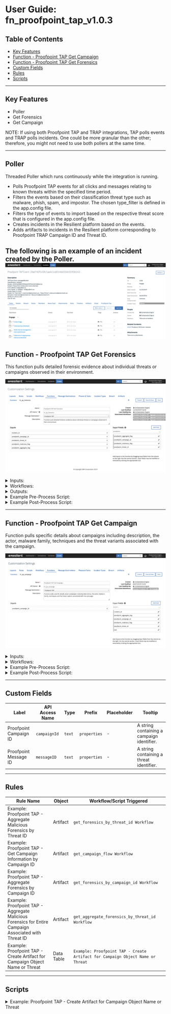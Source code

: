 <!--
  This User README.md is generated by running:
  "resilient-circuits docgen -p fn_proofpoint_tap --only-user-guide"

  It is best edited using a Text Editor with a Markdown Previewer. VS Code
  is a good example. Checkout https://guides.github.com/features/mastering-markdown/
  for tips on writing with Markdown

  If you make manual edits and run docgen again, a .bak file will be created

  Store any screenshots in the "doc/screenshots" directory and reference them like:
  ![screenshot: screenshot_1](./screenshots/screenshot_1.png)
-->

# **User Guide:** fn_proofpoint_tap_v1.0.3

## Table of Contents
- [Key Features](#key-features)
- [Function - Proofpoint TAP Get Campaign](#function---proofpoint-tap-get-campaign)
- [Function - Proofpoint TAP Get Forensics](#function---proofpoint-tap-get-forensics)
- [Custom Fields](#custom-fields)
- [Rules](#rules)
- [Scripts](#scripts)

---

## Key Features
<!--
  List the Key Features of the Integration
-->
* Poller
* Get Forensics
* Get Campaign

NOTE: If using both Proofpoint TAP and TRAP integrations, TAP polls events and TRAP polls incidents. One could be more granular than the other; therefore, you might not need to use both pollers at the same time.

---

## Poller

Threaded Poller which runs continuously while the integration is running.

* Polls Proofpoint TAP events for all clicks and messages relating to known threats within the specified time period.
* Filters the events based on their classification threat type such as malware, phish, spam, and impostor. The chosen type_filter is defined in the app.config file. 
* Filters the type of events to import based on the respective threat score that is configured in the app.config file.
* Creates incidents in the Resilient platform based on the events.
* Adds artifacts to incidents in the Resilient platform corresponding to Proofpoint TRAP Campaign ID and Threat ID.

The following is an example of an incident created by the Poller.
 ![screenshot: fn-proofpoint-tap-get-forensics ](./screenshots/poller.png) 
---

## Function - Proofpoint TAP Get Forensics
This function pulls detailed forensic evidence about individual threats or campaigns observed in their environment.

 ![screenshot: fn-proofpoint-tap-get-forensics ](./screenshots/get_forensics.png)

<details><summary>Inputs:</summary>
<p>

| Name | Type | Required | Example | Tooltip |
| ---- | :--: | :------: | ------- | ------- |
| `incident_id` | `number` | Yes | `-` | Incident ID |
| `proofpoint_aggregate_flag` | `boolean` | No | `-` | A boolean value, which is false by default. Can optionally be used with the threatId parameter. It cannot be used with the campaignId parameter. If false, returns the aggregate forensics for that specific threat identifier. If true AND the threat has been associated with a campaign, returns the aggregate forensics for the entire campaign. Otherwise, returns the aggregate forensics for the individual threat. |
| `proofpoint_campaign_id` | `text` | No | `-` | A string containing a campaign identifier. |
| `proofpoint_malicious_flag` | `boolean` | No | `-` | Show malicious results only. |
| `proofpoint_threat_id` | `text` | No | `-` | A string containing a threat identifier. |

</p>
</details>

<details><summary>Workflows:</summary>
<p>

There are three workflows for this function:

* Example: Proofpoint TAP - Aggregate Forensics for Threat 

Imports additional forensic information based on the given threat identifier. It returns aggregate forensics for the given threat identifier, which is filtered to include malicious results only. Results are saved in a note and attachment.

![screenshot: fn-proofpoint-tap-get-campaign ](./screenshots/Aggregate_Forensics_Threat.png)

*  Example: Proofpoint TAP - Aggregate Forensics by Campaign ID 

Returns aggregate forensics for an entire campaign based on the given campaign identifier. Results are saved in a note and attachment.

![screenshot: fn-proofpoint-tap-get-campaign ](./screenshots/Get_Forensics_CampaignID.png)

* Example: Proofpoint TAP - Aggregate Forensics for Campaign 

Imports additional forensic information based on the given threat identifier. If the threat has been associated with a campaign, it returns aggregate forensics for the entire campaign. Otherwise, it returns aggregate forensics for the individual threat. The returned forensics are filtered to include malicious results only. Results are saved in a note and attachment.

![screenshot: fn-proofpoint-tap-get-campaign ](./screenshots/Aggregate_Forensics_Campaign.png)

The results of all three workflows are saved in a note and an attachment.
![screenshot: fn-proofpoint-tap-get-campaign ](./screenshots/forensics_note.png)

Additionally a script is available for the data table to create an artifact based on chosen row.
![screenshot: fn-proofpoint-tap-get-campaign ](./screenshots/forensics_attachment.png)

![screenshot: fn-proofpoint-tap-get-campaign ](./screenshots/sample_attachment.png)


</p>
</details>

<details><summary>Outputs:</summary>
<p>

```python
results {
    "inputs": {
        "incident_id": 2106,
        "campaign_id": None,
        "threat_id": "355e7ff321fc141e057c2ad6a593a9a264ed910065fe6c099f5cd0e097824474",
        "aggregate_flag": None,
        "malicious_flag": True
      },
      "success": True,
      "num_reports": 1
    }
```

</p>
</details>

<details><summary>Example Pre-Process Script:</summary>
<p>

```python
inputs.incident_id = incident.id
inputs.proofpoint_threat_id = artifact.value
inputs.proofpoint_malicious_flag = True
```

</p>
</details>

<details><summary>Example Post-Process Script:</summary>
<p>

```python
from java.util import Date

# results is a Dictionary and reports is a List
if results is not None:
  noteText = "<b>Proofpoint TAP - Aggregate Malicious Forensics by Threat ID Results:</b>"
  
  if results.get("success") is True:
    num_reports = results.get("num_reports", 0)
    
    noteText = u"""{}
    <br>Found {} {} with malicious forensics for artifact {}. {}""".format(
      noteText,
      num_reports,
      "report" if num_reports == 1 else "reports",
      artifact.value,
      "Results are saved in an attachment." if num_reports > 0 else "")
  
  elif results.get("success") is False and results.get("note_err_text", None) is not None:
    noteText = u"""{} 
    <br>No Forensics found for Threat ID '{}'. 
    <br>Error: {}.""".format(noteText, artifact.value, results.get("note_err_text"))
  
  else:
    noteText = u"""{} <br>No Forensics found for Threat ID '{}'.""".format(noteText, artifact.value)
  
  incident.addNote(helper.createRichText(noteText))
```

</p>
</details>

---

## Function - Proofpoint TAP Get Campaign
Function pulls specific details about campaigns including description, the actor, malware family, techniques and the threat variants associated with the campaign. 

 ![screenshot: fn-proofpoint-tap-get-campaign ](./screenshots/get_campaign.png)

<details><summary>Inputs:</summary>
<p>

| Name | Type | Required | Example | Tooltip |
| ---- | :--: | :------: | ------- | ------- |
| `proofpoint_campaign_id` | `text` | No | `-` | A string containing a campaign identifier. |

</p>
</details>

<details><summary>Workflows:</summary>
<p>

There is one workflow for this function:

* Example: Proofpoint TAP - Get Campaign

Imports detailed information for given campaign identifier, including description, the actor, malware family, techniques and the threat variants associated with the campaign.

![screenshot: fn-proofpoint-tap-get-campaign ](./screenshots/Get_Campaign_wk.png)

The results are saved in a note and Proofpoint TAP Campaign Object Details Data Table.
![screenshot: fn-proofpoint-tap-get-campaign ](./screenshots/campaign_note.png)

Additionally a script is available for the data table to create an artifact based on chosen row.
![screenshot: fn-proofpoint-tap-get-campaign ](./screenshots/campaign_datatable.png)

</p>
</details>

<details><summary>Example Pre-Process Script:</summary>
<p>

```python
inputs.proofpoint_campaign_id = artifact.value
```

</p>
</details>

<details><summary>Example Post-Process Script:</summary>
<p>

```python
from java.util import Date

def add_row_to_campaign_object_dt(object_type, object_id, object_name=None, threat=None, type_of_threat=None, subtype_of_threat=None, threat_time=None):
  object_dt = incident.addRow("proofpoint_tap_campaign_object_dt")
  object_dt.proofpoint_tap_object_timestamp = Date()
  object_dt.proofpoint_tap_campaign_id = artifact.value
  object_dt.proofpoint_tap_object_type = object_type
  object_dt.proofpoint_tap_object_id = object_id
  object_dt.proofpoint_tap_object_name = object_name
  object_dt.proofpoint_tap_object_threat = threat
  object_dt.proofpoint_tap_object_type_of_threat = type_of_threat
  object_dt.proofpoint_tap_object_subtype_of_threat = subtype_of_threat
  object_dt.proofpoint_tap_object_threat_time = threat_time
  
########################
# Mainline starts here #
########################

# results and results.data are both a Dictionary
if results is not None:
  noteText = "<b>Proofpoint TAP - Get Campaign Information by Campaign ID:</b>"
  
  if results.get("success") is True and results.get("data", None) is not None:
    data = results.get("data")
    campaign_name = data.get("name", None)
    campaign_description = data.get("description", None)
    campaign_start_date = data.get("startDate", None)
    
    noteText = u"""{}<br>Campaign was found:
    <br>- Campaign ID '{}'
    <br>- Name '{}'
    <br>- Description '{}'
    <br>- Campaign's first threat variants were first observed on '{}'
    <br>Campaign objects are saved in the Proofpoint TAP Campaign Object Details Data Table.""".format(noteText, artifact.value, campaign_name, campaign_description, campaign_start_date)
    
    campaign_members_list = data.get("campaignMembers", None)
    map(lambda member: add_row_to_campaign_object_dt("CampaignMembers", member.get("id"), threat=member.get("threat"), \
      type_of_threat=member.get("type"), subtype_of_threat=member.get("subType"), threat_time=member.get("threatTime")), campaign_members_list)
    
    families_list = data.get("families", [])
    map(lambda family: add_row_to_campaign_object_dt("CampaignFamily", family.get("id"), family.get("name")), families_list)
    
    actors_list = data.get("actors", [])
    map(lambda actor: add_row_to_campaign_object_dt("Actor", actor.get("id"), object_name=actor.get("name")), actors_list)
    
    malware_list = data.get("malware", [])
    map(lambda malware: add_row_to_campaign_object_dt("Malware", malware.get("id"), object_name=malware.get("name")), malware_list)
    
    techniques_list = data.get("techniques", [])
    map(lambda technique: add_row_to_campaign_object_dt("Technique", technique.get("id"), object_name=technique.get("name")), techniques_list)

  elif results.get("success") is False and results.get("note_err_text", None) is not None:
    noteText = u"""{} 
    <br>No Campaign information found for campaign ID '{}'. 
    <br>Error: {}.""".format(noteText, artifact.value, results.get("note_err_text"))
  else:
    noteText = u"""{} <br>No Campaign information found for campaign ID '{}'.""".format(noteText, artifact.value)
  
  incident.addNote(helper.createRichText(noteText))
```

</p>
</details>

---

## Custom Fields
| Label | API Access Name | Type | Prefix | Placeholder | Tooltip |
| ----- | --------------- | ---- | ------ | ----------- | ------- |
| Proofpoint Campaign ID | `campaignId` | `text` | `properties` | - | A string containing a campaign identifier. |
| Proofpoint Message ID | `messageID` | `text` | `properties` | - | A string containing a threat identifier. |

---


## Rules
| Rule Name | Object | Workflow/Script Triggered |
| --------- | ------ | ------------------ |
| Example: Proofpoint TAP - Aggregate Malicious Forensics by Threat ID | Artifact | `get_forensics_by_threat_id Workflow` |
| Example: Proofpoint TAP - Get Campaign Information by Campaign ID | Artifact | `get_campaign_flow Workflow` |
| Example: Proofpoint TAP - Aggregate Forensics by Campaign ID | Artifact | `get_forensics_by_campaign_id Workflow` |
| Example: Proofpoint TAP - Aggregate Malicious Forensics for Entire Campaign Associated with Threat ID | Artifact | `get_aggregate_forensics_by_threat_id Workflow` |
| Example: Proofpoint TAP - Create Artifact for Campaign Object Name or Threat | Data Table | `Example: Proofpoint TAP - Create Artifact for Campaign Object Name or Threat` |

---

## Scripts

<details><summary>Example: Proofpoint TAP - Create Artifact for Campaign Object Name or Threat</summary>
<p>

```python
# Script creates an artifact for Proofpoint TAP Campaign Object Name or Threat based on the selected datatable row.
# Artifact description
artifact_description = u"""Created by Proofpoint TAP Get Campaign results for Campaign ID '{}', Type of Campaign Object '{}', Object ID '{}'""".format(
  row.proofpoint_tap_campaign_id,
  row.proofpoint_tap_object_type,
  row.proofpoint_tap_object_id)

# Artifact type
artifact_type = "String"

# Artifact value
object_name = row.proofpoint_tap_object_name
object_threat = row.proofpoint_tap_object_threat
if object_name is not None:
  artifact_value = object_name 
else: 
  artifact_value = object_threat

# Create an Artifact
if artifact_value:
  incident.addArtifact(artifact_type, artifact_value, artifact_description)
```

</p>
</details>

<!--
## Inform Resilient Users
  Use this section to optionally provide additional information so that Resilient playbook 
  designer can get the maximum benefit of your integration.
-->
